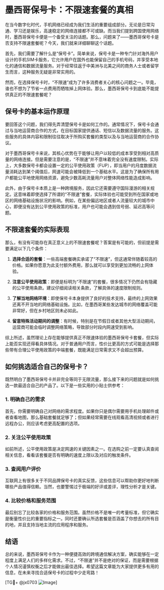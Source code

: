 # 墨西哥保号卡：不限速套餐的真相

在当今数字化时代，手机网络已经成为我们生活的重要组成部分。无论是日常沟通、学习还是娱乐，高速稳定的网络连接都不可或缺。而当我们提到跨国使用网络时，墨西哥保号卡便是一个备受关注的话题。那么，问题来了——墨西哥保号卡是否支持不限速套餐呢？今天，我们就来详细聊聊这个话题。

首先，我们需要了解什么是“保号卡”。简单来说，保号卡是一种专门针对海外用户设计的手机SIM卡服务，它允许用户在国外也能保留自己的手机号码，并享受本地化的通信和数据流量服务。对于经常往返于中美洲与北美之间的商务人士或者留学生而言，这种服务无疑是非常实用的。

然而，在选择保号卡时，“不限速”成为了许多消费者关心的核心问题之一。毕竟，谁也不想为了节省一点费用而牺牲掉上网体验。那么，墨西哥保号卡到底能不能提供真正的不限速套餐呢？

## 保号卡的基本运作原理

要回答这个问题，我们得先弄清楚保号卡是如何工作的。通常情况下，保号卡会通过与当地运营商合作的方式，在目标国家提供通话、短信以及数据流量的服务。这些服务的具体内容和限制往往取决于所购买套餐的类型以及与当地运营商的合作协议。

对于墨西哥保号卡来说，其核心优势在于能够让用户以较低的成本享受到相对高质量的网络连接。但是需要注意的是，“不限速”并不意味着完全没有速度限制。实际上，大多数保号卡都会设置一定的公平使用政策（FUP），即当用户的月度数据流量消耗达到某个阈值后，网速可能会被降低到一个基础水平。这是为了确保所有用户都能公平地使用网络资源，避免少数高耗流量用户对整体网络性能造成影响。

此外，由于保号卡本质上是一种跨境服务，因此它还需要遵守国际漫游的相关规定。这意味着即使选择了所谓的“不限速”套餐，实际体验也可能受到所在国家或地区的网络基础设施状况的影响。例如，在某些偏远地区或者人流量较大的城市中心，即便没有达到公平使用政策的标准，用户也可能会遇到信号弱、延迟高等问题。

## 不限速套餐的实际表现

那么，有没有可能存在真正意义上的不限速套餐呢？答案是有可能的，但前提是需要满足以下几个条件：

1. **选择合适的套餐**：一些高端套餐确实承诺了“不限速”，但这通常伴随着较高的价格。如果你愿意为此支付额外费用，那么就可以享受到更加流畅的上网体验。
   
2. **注意公平使用政策**：即便是标明为“不限速”的套餐，很多情况下仍然会有隐藏的公平使用条款。建议仔细阅读相关条款，了解具体的速度限制规则。

3. **了解当地网络环境**：即使保号卡本身提供了良好的技术支持，最终的上网效果还离不开当地的网络基础设施。比如，在墨西哥某些发达城市的网络覆盖可能非常好，但在乡村地区则未必如此。

4. **留意特殊活动期间的调整**：有时候，特别是在节假日或者其他大型活动期间，运营商可能会临时调整网络策略，导致部分时段内网速受到影响。

综上所述，虽然理论上存在能够提供真正不限速体验的墨西哥保号卡套餐，但实际上能否实现还得看具体情况。对于普通用户而言，性价比更高的方式可能是选择那些带有合理公平使用政策的中端套餐，既能满足日常需求又不会超出预算。

## 如何挑选适合自己的保号卡？

既然明白了墨西哥保号卡并非完全等同于无限流量，那么接下来的问题就是如何挑选一款最适合自己的产品了。以下是一些实用的小贴士供参考：

### 1. 明确自己的需求
首先，你需要明确自己对网络的需求程度。如果你只是偶尔需要用手机处理邮件或者查看地图，那么基础套餐就足够了；但如果经常需要在线观看高清视频或者进行远程办公，则应该考虑更高配置的选项。

### 2. 关注公平使用政策
如前所述，公平使用政策是决定网速的关键因素之一。在选购之前一定要认真查阅相关信息，看看该套餐是否有明确的速度上限以及对应的触发条件。

### 3. 查阅用户评价
互联网上有很多关于不同品牌保号卡的真实反馈，这些信息可以帮助你更好地判断哪些产品值得信赖。当然，也要警惕过于极端的好评或差评，理性分析才是关键。

### 4. 比较价格和服务范围
最后别忘了比较各家的价格和服务范围。虽然价格不是唯一的考量标准，但它确实是衡量性价比的重要指标之一。同时还要确认所选套餐是否涵盖了你想去的所有目的地，并且支持当地主流的应用程序和服务。

## 结语

总的来说，墨西哥保号卡作为一种便捷高效的跨境通信解决方案，确实能够在一定程度上满足人们的多样化需求。不过，“不限速”并不是绝对的保证，而是需要根据个人情况谨慎权衡之后才能做出最佳选择。希望这篇文章能为大家提供更多有用的信息，在未来寻找合适保号卡的过程中少走弯路！

[TG💪+ @jx0703 ![Image](https://github.com/user-attachments/assets/dbca1d08-cadb-493c-b0ec-ad6f7a83f270)]